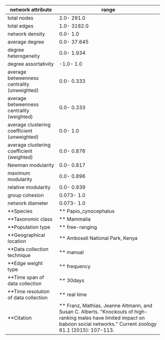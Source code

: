 network attribute|range
---|---
total nodes|2.0- 291.0
total edges|1.0- 3182.0
network density|0.0- 1.0
average degree|0.0- 37.645
degree heterogeneity|0.0- 1.934
degree assortativity|-1.0- 1.0
average betweenness centrality (unweighted)|0.0- 0.333
average betweenness centrality (weighted)|0.0- 0.333
average clustering coefficient (unweighted)|0.0- 1.0
average clustering coefficient (weighted)|0.0- 0.876
Newman modularity|0.0- 0.817
maximum modularity|0.0- 0.896
relative modularity|0.0- 0.939
group cohesion|0.073- 1.0
network diameter|0.073- 1.0
**Species|** Papio_cynocephalus
**Taxonomic class|** Mammalia
**Population type|** free-ranging
**Geographical location|** Amboseli National Park, Kenya
**Data collection technique|** manual 
**Edge weight type|** frequency
**Time span of data collection|** 30days
**Time resolution of data collection|** real time
**Citation|** Franz, Mathias, Jeanne Altmann, and Susan C. Alberts. "Knockouts of high-ranking males have limited impact on baboon social networks." Current zoology 61.1 (2015): 107-113.